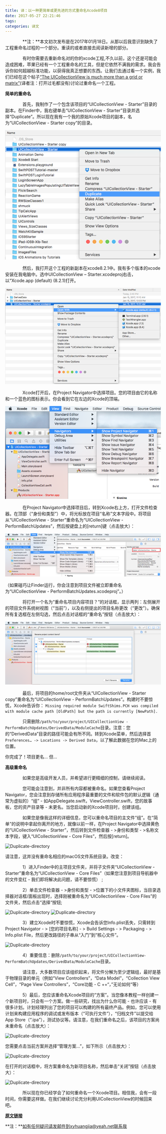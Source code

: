 ```yaml
---
title: 译：以一种更简单或更先进的方式重命名Xcode8项目
date: 2017-05-27 22:21:46
tags:
categories: 译文
---
```


&emsp;&emsp;&emsp;&emsp;**注：**本文初次发布是在2017年01月18日。从那以后我意识到缺失了工程重命名过程的一个部分。重读的或者直接去阅读新增的部分。

&emsp;&emsp;&emsp;&emsp;有时你需要去重新命名对的你的xcode工程,不久以前，这个还是可能会造成困难，苹果已经有一个工程重命名的工具，但是它依然不满我的需求。我会告诉你如何超越标准功能，以获得我真正想要的东西。让我们去通过看一个实例，我们已经在这个帖子[“The UICollectionView is much more than a grid or matrix”](http://iosbrain.com/blog/2017/01/15/the-uicollectionview-is-much-more-than-a-grid-or-matrix/)(译者注：打开过毛都没有)讨论过重命名一个工程。
<!-- more -->
**简单的重命名**

&emsp;&emsp;&emsp;&emsp;首先，我制作了一个包含该项目的“UICollectionView  -  Starter”目录的副本。在Finder中，我右键单击“UICollectionView  -  Starter”目录并选择“Duplicate”。所以现在我有一个我的原始Xcode项目的副本，名为“UICollectionView  -  Starter copy”的目录。

![](rename-an-xcode8-project/Duplicate-directory.png)

&emsp;&emsp;&emsp;&emsp;然后，我打开这个工程的新副本在xcode8.2.1中。我有多个版本的xcode安装在我电脑中。选中UICollectionView – Starter.xcodeproj右击，以“Xcode.app (default) (8.2.1)打开。

![Duplicate-directory](rename-an-xcode8-project/Opening-the-correct-version-of-Xcode.png)

&emsp;&emsp;&emsp;&emsp;Xcode打开后，在Project Navigator中选择项目。您的项目由它的名称和一个蓝色的图标表示。你会看到它在左边的Xcode的顶端。

![Duplicate-directory](rename-an-xcode8-project/Project-Navigator.png)

&emsp;&emsp;&emsp;&emsp;在Project Navigator中选择项目后，转到Xcode右上方，打开文件检查器。在顶部（“身份和类型”）中，将光标放在项目“名称”文本字段中。将项目从“UICollectionView  -  Starter”重命名为“UICollectionView  -  PerformBatchUpdates”，然后按键盘上的[return]键（点击放大）：

![Duplicate-directory](rename-an-xcode8-project/File-inspector-1024x282.png)

（如果碰巧让Finder运行，你会注意到项目文件被立即重命名为“UICollectionView  -  PerformBatchUpdates.xcodeproj”。）


&emsp;&emsp;&emsp;&emsp;将打开一个名为“重命名项目内容项目？”的对话框，显示两列：左侧展开的项目文件系统树视图（“当前”），以及右侧提出的项目名称更改（“更改”）。确保所有复选框在左侧勾选，然后点击对话框的“重命名”按钮（点击放大）：

![Duplicate-directory](rename-an-xcode8-project/Rename-dialog-1024x412.png)

&emsp;&emsp;&emsp;&emsp;最后，将项目的home/root文件夹从“UICollectionView  -  Starter copy”重命名为“UICollectionView  -  PerformBatchUpdates”。构建时不要惊慌，Xcode告诉你：
```Missing required module SwiftShims.PCH was compiled with module cache path [OldPath] but the path is currently [NewPath].```

&emsp;&emsp;&emsp;&emsp;只需删除```/path/to/your/project/UICollectionView - PerformBatchUpdates/DerivedData/ModuleCache```目录。注意：您的“DerivedData”目录的路径可能会有所不同。转到Xcode菜单，然后选择首```Preferences… -> Locations -> Derived Data```，以了解此数据在您的Mac上的位置。

你完成了！项目更名... 但...

**高级重命名**

&emsp;&emsp;&emsp;&emsp;如果您是高级开发人员，并希望进行更精细的控制，请继续阅读。

&emsp;&emsp;&emsp;&emsp;您可能会注意到，并非所有内容都被重命名。如果您查看Project Navigator，您会注意到存储所有应用程序最重要的文件和软件包的默认逻辑（通常为虚拟的）“组” - 如AppDelegate.swift，ViewController.swift，您的故事板，您的资产目录等 - 未更名。当您启动新的Xcode项目时，创建该组。

&emsp;&emsp;&emsp;&emsp;如果您是像我这样的详细信息，您可以重命名项目的主文件“组”。在“简单”的说明中拿起你离开的地方，就像以前一样，在Project Navigator中选择黄色的“UICollectionView  -  Starter”，然后转到文件检查器 - >身份和类型 - >名称文本字段，键入“UICollectionView  -  Core Files”，然后按[return]。

![Duplicate-directory](rename-an-xcode8-project/Group-not-renamed.png)

请注意，这并没有重命名相应的macOS文件系统目录。改变：

&emsp;&emsp;&emsp;&emsp;1）进入Finder中的主项目文件夹，并将子文件夹“UICollectionView  -  Starter”重命名为“UICollectionView  -  Core Files”（如果您注意到项目导航器中的文件变红 - 我们即将解决此问题，请不要惊慌） ;

&emsp;&emsp;&emsp;&emsp;2）单击文件检查器 - >身份和类型 - >位置下的小文件夹图标，当目录选择器对话框/面板出现时，选择刚被重命名为“UICollectionView  -  Core Files”的文件夹，然后点击“选择“按钮;

![Duplicate-directory](rename-an-xcode8-project/Rename-group-folder.png)
![Duplicate-directory](rename-an-xcode8-project/Choose-group-folder.png)

&emsp;&emsp;&emsp;&emsp;3）建立Xcode时不要惊慌，Xcode会告诉您Info.plist丢失，只需转到Project Navigator  - > [您的项目名称]  - > Build Settings  - > Packaging  - > Info.plist File，然后更改路径的子串从“入门”到“核心文件”。

![Duplicate-directory](rename-an-xcode8-project//Info.plist_.png)

&emsp;&emsp;&emsp;&emsp;4）重要信息：删除```/path/to/your/project/UICollectionView-PerformBatchUpdates/DerivedData/ModuleCache```目录。

&emsp;&emsp;&emsp;&emsp;请注意，大多数项目应该组织起来，将文件分解为至少逻辑组，最好是基于物理目录的单元（例如“View Controllers”，“Data Model”，“Collection View Cell”，“Page View Controllers”，“Core功能 -  C ++“，”无论如何“等）

&emsp;&emsp;&emsp;&emsp;5）最后，您应该重命名Xcode项目的“方案”。当您像本教程一样创建一个新项目时，只会有一个方案。做一些研究，找出为什么你可能 - 也许应该 - 有很多计划。计划经理列出了您的项目可以构建的所有最终产品。例如，您可以使用计划来构建应用程序的调试或发布版本（“可执行文件”），“归档文件”以提交给App Store（“.ipa”），测试协议等。请注意，在我们重命名之后，该项目的方案尚未重命名（点击放大）：

![Duplicate-directory](rename-an-xcode8-project/Scheme-not-renamed-768x29.png)

您需要点击当前方案并选择“管理方案...”，如下所示（点击放大）：

![Duplicate-directory](rename-an-xcode8-project/Manage-schemes.png)

在打开的对话框中，将方​​案重命名为新项目名称，然后单击“关闭”按钮（点击放大）：

![Duplicate-directory](rename-an-xcode8-project/Rename-project-scheme.png)


&emsp;&emsp;&emsp;&emsp;所以现在你已经学会了如何重命名一个Xcode项目。相信我，会有一段时间，你需要这样做。在我们继续讨论充分利用UICollectionView的时候回来吧。

**[原文链接](http://iosbrain.com/blog/2017/01/18/renaming-an-xcode-8-project-the-easy-way-or-the-advanced-way/)** 

**注：**如有任何疑问请发邮件到xyhuangjia@yeah.net联系我